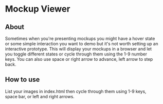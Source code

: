 # Mockup Viewer

## About
Sometimes when you're presenting mockups you might have a hover state or some simple interaction you want to demo but it's not worth setting up an interactive prototype. This will display your mockups in a browser and let you toggle different states or cycle through them using the 1-9 number keys. You can also use space or right arrow to advance, left arrow to step back.

## How to use
List your images in index.html then cycle through them using 1-9 keys, space bar, or left and right arrows.
